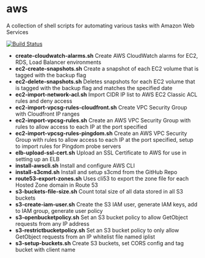 aws
=======

A collection of shell scripts for automating various tasks with Amazon Web Services

[![Build Status](https://travis-ci.org/swoodford/aws.svg?branch=master)](https://travis-ci.org/swoodford/aws)

- **create-cloudwatch-alarms.sh** Create AWS CloudWatch alarms for EC2, RDS, Load Balancer environments
- **ec2-create-snapshots.sh** Create a snapshot of each EC2 volume that is tagged with the backup flag
- **ec2-delete-snapshots.sh** Deletes snapshots for each EC2 volume that is tagged with the backup flag and matches the specified date
- **ec2-import-network-acl.sh** Import CIDR IP list to AWS EC2 Classic ACL rules and deny access
- **ec2-import-vpcsg-rules-cloudfront.sh** Create VPC Security Group with Cloudfront IP ranges
- **ec2-import-vpcsg-rules.sh** Create an AWS VPC Security Group with rules to allow access to each IP at the port specified
- **ec2-import-vpcsg-rules-pingdom.sh** Create an AWS VPC Security Group with rules to allow access to each IP at the port specified, setup to import rules for Pingdom probe servers
- **elb-upload-ssl-cert.sh** Upload an SSL Certificate to AWS for use in setting up an ELB
- **install-awscli.sh** Install and configure AWS CLI
- **install-s3cmd.sh** Install and setup s3cmd from the GitHub Repo
- **route53-export-zones.sh** Uses cli53 to export the zone file for each Hosted Zone domain in Route 53
- **s3-buckets-file-size.sh** Count total size of all data stored in all S3 buckets
- **s3-create-iam-user.sh** Create the S3 IAM user, generate IAM keys, add to IAM group, generate user policy
- **s3-openbucketpolicy.sh** Set an S3 bucket policy to allow GetObject requests from any IP address
- **s3-restrictbucketpolicy.sh** Set an S3 bucket policy to only allow GetObject requests from an IP whitelist file named iplist
- **s3-setup-buckets.sh** Create S3 buckets, set CORS config and tag bucket with client name

